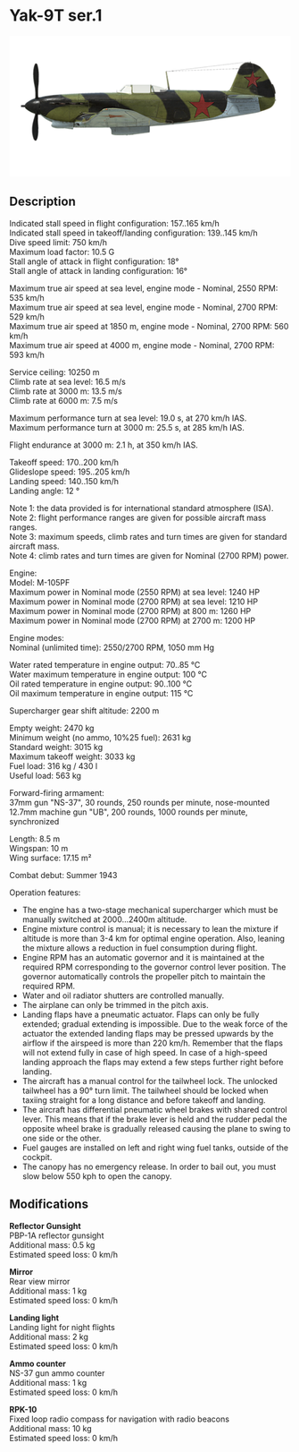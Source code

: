 # Yak-9T ser.1

![yak9ts1](../images/planes/yak9ts1.png)

## Description

Indicated stall speed in flight configuration: 157..165 km/h  
Indicated stall speed in takeoff/landing configuration: 139..145 km/h  
Dive speed limit: 750 km/h  
Maximum load factor: 10.5 G  
Stall angle of attack in flight configuration: 18°  
Stall angle of attack in landing configuration: 16°  
  
Maximum true air speed at sea level, engine mode - Nominal, 2550 RPM: 535 km/h  
Maximum true air speed at sea level, engine mode - Nominal, 2700 RPM: 529 km/h  
Maximum true air speed at 1850 m, engine mode - Nominal, 2700 RPM: 560 km/h  
Maximum true air speed at 4000 m, engine mode - Nominal, 2700 RPM: 593 km/h  
  
Service ceiling: 10250 m  
Climb rate at sea level: 16.5 m/s  
Climb rate at 3000 m: 13.5 m/s  
Climb rate at 6000 m: 7.5 m/s  
  
Maximum performance turn at sea level: 19.0 s, at 270 km/h IAS.  
Maximum performance turn at 3000 m: 25.5 s, at 285 km/h IAS.  
  
Flight endurance at 3000 m: 2.1 h, at 350 km/h IAS.  
  
Takeoff speed: 170..200 km/h  
Glideslope speed: 195..205 km/h  
Landing speed: 140..150 km/h  
Landing angle: 12 °  
  
Note 1: the data provided is for international standard atmosphere (ISA).  
Note 2: flight performance ranges are given for possible aircraft mass ranges.  
Note 3: maximum speeds, climb rates and turn times are given for standard aircraft mass.  
Note 4: climb rates and turn times are given for Nominal (2700 RPM) power.  
  
Engine:  
Model: M-105PF  
Maximum power in Nominal mode (2550 RPM) at sea level: 1240 HP  
Maximum power in Nominal mode (2700 RPM) at sea level: 1210 HP  
Maximum power in Nominal mode (2700 RPM) at 800 m: 1260 HP  
Maximum power in Nominal mode (2700 RPM) at 2700 m: 1200 HP  
  
Engine modes:  
Nominal (unlimited time): 2550/2700 RPM, 1050 mm Hg  
  
Water rated temperature in engine output: 70..85 °C  
Water maximum temperature in engine output: 100 °C  
Oil rated temperature in engine output: 90..100 °C  
Oil maximum temperature in engine output: 115 °C  
  
Supercharger gear shift altitude: 2200 m  
  
Empty weight: 2470 kg  
Minimum weight (no ammo, 10%25 fuel): 2631 kg  
Standard weight: 3015 kg  
Maximum takeoff weight: 3033 kg  
Fuel load: 316 kg / 430 l  
Useful load: 563 kg  
  
Forward-firing armament:  
37mm gun "NS-37", 30 rounds, 250 rounds per minute, nose-mounted  
12.7mm machine gun "UB", 200 rounds, 1000 rounds per minute, synchronized  
  
Length: 8.5 m  
Wingspan: 10 m  
Wing surface: 17.15 m²  
  
Combat debut: Summer 1943  
  
Operation features:  
- The engine has a two-stage mechanical supercharger which must be manually switched at 2000...2400m altitude.  
- Engine mixture control is manual; it is necessary to lean the mixture if altitude is more than 3-4 km for optimal engine operation. Also, leaning the mixture allows a reduction in fuel consumption during flight.  
- Engine RPM has an automatic governor and it is maintained at the required RPM corresponding to the governor control lever position. The governor automatically controls the propeller pitch to maintain the required RPM.  
- Water and oil radiator shutters are controlled manually.  
- The airplane can only be trimmed in the pitch axis.  
- Landing flaps have a pneumatic actuator. Flaps can only be fully extended; gradual extending is impossible. Due to the weak force of the actuator the extended landing flaps may be pressed upwards by the airflow if the airspeed is more than 220 km/h. Remember that the flaps will not extend fully in case of high speed. In case of a high-speed landing approach the flaps may extend a few steps further right before landing.  
- The aircraft has a manual control for the tailwheel lock. The unlocked tailwheel has a 90° turn limit. The tailwheel should be locked when taxiing straight for a long distance and before takeoff and landing.  
- The aircraft has differential pneumatic wheel brakes with shared control lever. This means that if the brake lever is held and the rudder pedal the opposite wheel brake is gradually released causing the plane to swing to one side or the other.  
- Fuel gauges are installed on left and right wing fuel tanks, outside of the cockpit.  
- The canopy has no emergency release. In order to bail out, you must slow below 550 kph to open the canopy.

## Modifications

**Reflector Gunsight**  
PBP-1A reflector gunsight  
Additional mass: 0.5 kg  
Estimated speed loss: 0 km/h

**Mirror**  
Rear view mirror  
Additional mass: 1 kg  
Estimated speed loss: 0 km/h

**Landing light**  
Landing light for night flights  
Additional mass: 2 kg  
Estimated speed loss: 0 km/h

**Ammo counter**  
NS-37 gun ammo counter  
Additional mass: 1 kg  
Estimated speed loss: 0 km/h

**RPK-10**  
Fixed loop radio compass for navigation with radio beacons  
Additional mass: 10 kg  
Estimated speed loss: 0 km/h
